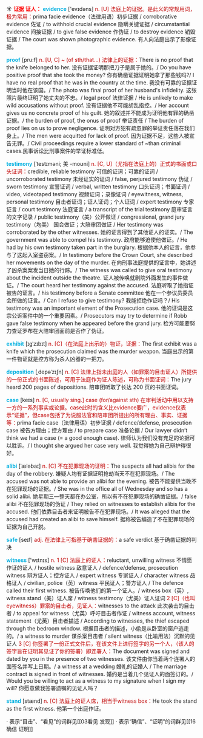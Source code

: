☀ <font color="red">**证据 证人：**</font>
<font color="sky blue">**evidence**</font> ['evɪdəns] 
<font color="#c00000">n. [U] 法庭上的证据。是此义的常规用词，极为常用：</font>prima facie evidence（法律用语）初步证据 / corroborative evidence 佐证 / to withhold crucial evidence 隐瞒关键证据 / circumstantial evidence 间接证据 / to give false evidence 作伪证 / to destroy evidence 销毁证据 / The court was shown photographic evidence. 有人向法庭出示了影像证据。
           
<font color="sky blue">**proof**</font> [pru:f]
<font color="#c00000">n. [U, C] ~ (of sth/that…) 法律上的证据：</font>There is no proof that the knife belonged to her. 没有证据证明那把刀子是属于她的。/ Do you have positive proof that she took the money? 你有确凿证据证明她拿了那些钱吗?/ I have no real proof that he was in the country at the time. 我没有可靠的证据证明当时他在该国。/ The photo was final proof of her husband's infidelity. 这张照片最终证明了她丈夫的不忠。/ legal proof 法律证据 / He is unlikely to make wild accusations without proof. 没有证据他不可能胡乱指控。/ Her account gives us no concrete proof of his guilt. 她的叙述并不能成为证明他有罪的确凿证据。/ the burden of proof, the onus of proof 举证责任 / The burden of proof lies on us to prove negligence. 证明对方犯有疏忽罪的举证责任落在我们身上。/ The men were acquitted for lack of proof. 因为证据不足，这些人被宣告无罪。/ Civil proceedings require a lower standard of ~than criminal cases.民事诉讼比刑事案件的举证标准低。
           
<font color="sky blue">**testimony**</font> [ˈtestɪməni; 美 -moʊni]
<font color="#c00000">n. [C, U]（尤指在法庭上的）正式的书面或口头证词：</font>credible, reliable testimony 可信的证词；可靠的证词 / uncorroborated testimony 未经证实的证词 / false, perjured testimony 伪证 / sworn testimony 宣誓证词 / verbal, written testimony 口头证词；书面证词 / video, videotaped testimony 视频证词；录像证词 / eyewitness, witness, personal testimony 目击者证词；证人证词；个人证词 / expert testimony 专家证言 / court testimony 法庭证言 / a transcript of the trial testimony 庭审证言的文字记录 / public testimony（美）公开做证 / congressional, grand jury testimony（均美） 国会做证；大陪审团做证 / Her testimony was corroborated by the other witnesses. 她的证言得到了其他证人的证实。/ The government was able to compel his testimony. 政府能够迫使他做证。/ He had by his own testimony taken part in the burglary. 根据他本人的证言，他参与了这起入室盗窃案。/ In testimony before the Crown Court, she described her movements on the day of the murder. 在向刑事法庭提供的证言中，她讲述了凶杀案案发当日她的行踪。/ The witness was called to give oral testimony about the incident outside the theatre. 证人被传唤就剧院外面发生的事件做证。/ The court heard her testimony against the accused. 法庭听取了她指证被告的证言。/ his testimony before a Senate committee 他在一个参议员委员会所做的证言。/ Can I refuse to give testimony? 我能拒绝作证吗？/ His testimony was an important element of the Prosecution case. 他的证词是这宗公诉案件中的一个重要因素。/ Prosecutors may try to determine if Robb gave false testimony when he appeared before the grand jury. 检方可能要努力查证罗布在大陪审团面前是否作了伪证。
                       
<font color="sky blue">**exhibit**</font> [ɪgˈzɪbɪt]
<font color="#c00000">n. [C]（在法庭上出示的）物证，证据：</font>The first exhibit was a knife which the prosecution claimed was the murder weapon. 当庭出示的第一件物证就是控方称为杀人凶器的一把刀。

<font color="sky blue">**deposition**</font> [ˌdepəˈzɪʃn]
<font color="#c00000">n. [C] 法律上指未出庭的人（如罪案的目击证人）所提供的一份正式的书面陈述，可用于法庭作为证人陈述，可称为书面证词：</font>The jury heard 200 pages of depositions. 陪审团听取了长达 200 页的书面证词。

<font color="sky blue">**case**</font> [keɪs] 
<font color="#c00000">n. [C, usually sing.] case (for/against sth) 在审判活动中用以支持一方的一系列事实或论据。case此时的含义比evidence要广，evidence仅表示“证据”，但case包括了为说服法官和陪审团所提出的所有理由、事实、证据等：</font>prima facie case（法律用语）初步证据 / defence/defense, prosecution case 被告方理由；控方理由 / to prepare case 准备论据 / Our lawyer didn’t think we had a case (= a good enough case). 律师认为我们没有充足的论据可以胜诉。/ I thought she argued her case very well. 我觉得她为自己辩护得很好。
           
<font color="sky blue">**alibi**</font> [ˈæləbaɪ]
<font color="#c00000">n. [C] 不在犯罪现场的证明：</font>The suspects all had alibis for the day of the robbery. 嫌疑人均有证据证明抢劫当天不在犯罪现场。/ The accused was not able to provide an alibi for the evening. 被告不能提供当晚不在犯罪现场的证据。/ She was in the office all of Wednesday and so has a solid alibi. 她星期三—整天都在办公室，所以有不在犯罪现场的确凿证据。/ false alibi 不在犯罪现场的伪证 / They relied on witnesses to establish alibis for the accused. 他们依靠目击者来证明被告不在犯罪现场。/ It was alleged that the accused had created an alibi to save himself. 据称被告编造了不在犯罪现场的证据为自己开脱。

<font color="sky blue">**safe**</font> [seɪf] 
<font color="#c00000">adj. 在法律上可指基于确凿证据的：</font>a safe verdict 基于确凿证据的判决

<font color="sky blue">**witness**</font> ['wɪtnɪs] 
<font color="#c00000">n. 1 [C] 法庭上的证人：</font>reluctant, unwilling witness 不情愿作证的证人 / hostile witness 敌意证人 / defence/defense, prosecution witness 辩方证人；控方证人 / expert witness 专家证人 / character witness 品格证人 / civilian, police（英）witness 平民证人；警方证人 / The defence called their first witness. 被告传唤他们的第一个证人。/ witness box（英）, witness stand（美）证人席 / witness testimony（尤美）证人证词 <font color="#c00000">2 [C]（也叫eyewitness）罪案的目击者，见证人：</font>witnesses to the attack 此次袭击的目击者 / to appeal for witness（尤英）呼吁目击者作证 / witness account, witness statement（尤英）目击者描述 / According to witnesses, the thief escaped through the bedroom window. 根据目击者的描述，小偷是从卧室的窗户逃走的。/ a witness to murder 谋杀案目击者 / silent witness（比喻用法）沉默的见证人 <font color="#c00000">3 [C] 你签署了一份正式文件后，在该文件上进行签字的另一个人，（该人的签字旨在证明其见证了你的签署）即连署人：</font>The document was signed and dated by you in the presence of two witnesses. 该文件由你当着两个连署人的面签名并写上日期。/ a witness at a wedding 婚礼的证婚人 / The marriage contract is signed in front of witnesses. 婚约是当着几个见证人的面签订的。/ Would you be willing to act as a witness to my signature when I sign my will? 你愿意做我签署遗嘱的见证人吗？

<font color="sky blue">**stand**</font> [stænd] 
<font color="#c00000">n. [C] 法庭上的证人席，相当于witness box：</font>He took the stand as the first witness. 他第一个出庭作证。

· 表示“目击”、“看见”的词群见[[03看见 发现]]
· 表示“确信”、“证明”的词群见[[16确信 证明]]
